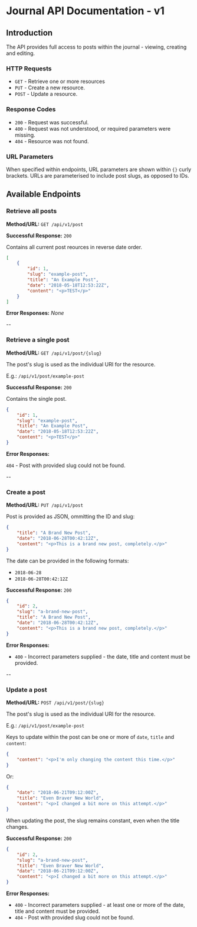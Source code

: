 # Journal API Documentation - v1

## Introduction

The API provides full access to posts within the journal - viewing, creating
and editing.

### HTTP Requests

* `GET` - Retrieve one or more resources
* `PUT` - Create a new resource.
* `POST` - Update a resource.

### Response Codes

* `200` - Request was successful.
* `400` - Request was not understood, or required parameters were missing.
* `404` - Resource was not found.

### URL Parameters

When specified within endpoints, URL parameters are shown within `{}` curly
brackets. URLs are parameterised to include post slugs, as opposed to IDs.

## Available Endpoints

### Retrieve all posts

**Method/URL:** `GET /api/v1/post`

**Successful Response:** `200`

Contains all current post reources in reverse date order.

```json
[
    {
        "id": 1,
        "slug": "example-post",
        "title": "An Example Post",
        "date": "2018-05-18T12:53:22Z",
        "content": "<p>TEST</p>"
    }
]
```

**Error Responses:** *None*

--

### Retrieve a single post

**Method/URL:** `GET /api/v1/post/{slug}`

The post's slug is used as the individual URI for the resource.

E.g.: `/api/v1/post/example-post`

**Successful Response:** `200`

Contains the single post.

```json
{
    "id": 1,
    "slug": "example-post",
    "title": "An Example Post",
    "date": "2018-05-18T12:53:22Z",
    "content": "<p>TEST</p>"
}
```

**Error Responses:**

`404` - Post with provided slug could not be found.

--

### Create a post

**Method/URL:** `PUT /api/v1/post`

Post is provided as JSON, ommitting the ID and slug:

```json
{
    "title": "A Brand New Post",
    "date": "2018-06-28T00:42:12Z",
    "content": "<p>This is a brand new post, completely.</p>"
}
```

The date can be provided in the following formats:

* `2018-06-28`
* `2018-06-28T00:42:12Z`

**Successful Response:** `200`

```json
{
    "id": 2,
    "slug": "a-brand-new-post",
    "title": "A Brand New Post",
    "date": "2018-06-28T00:42:12Z",
    "content": "<p>This is a brand new post, completely.</p>"
}
```

**Error Responses:**

* `400` - Incorrect parameters supplied - the date, title and content must be
provided.

--

### Update a post

**Method/URL:** `POST /api/v1/post/{slug}`

The post's slug is used as the individual URI for the resource.

E.g.: `/api/v1/post/example-post`

Keys to update within the post can be one or more of `date`, `title` and
`content`:

```json
{
    "content": "<p>I'm only changing the content this time.</p>"
}
```

Or:

```json
{
    "date": "2018-06-21T09:12:00Z",
    "title": "Even Braver New World",
    "content": "<p>I changed a bit more on this attempt.</p>"
}
```

When updating the post, the slug remains constant, even when the title changes.

**Successful Response:** `200`

```json
{
    "id": 2,
    "slug": "a-brand-new-post",
    "title": "Even Braver New World",
    "date": "2018-06-21T09:12:00Z",
    "content": "<p>I changed a bit more on this attempt.</p>"
}
```

**Error Responses:**

* `400` - Incorrect parameters supplied - at least one or more of the date,
title and content must be provided.
* `404` - Post with provided slug could not be found.
